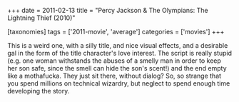 +++
date = 2011-02-13
title = "Percy Jackson & The Olympians: The Lightning Thief (2010)"

[taxonomies]
tags = ['2011-movie', 'average']
categories = ['movies']
+++

This is a weird one, with a silly title, and nice visual effects, and a
desirable gal in the form of the title character\'s love interest. The
script is really stupid (e.g. one woman withstands the abuses of a
smelly man in order to keep her son safe, since the smell can hide the
son\'s scent!) and the end empty like a mothafucka. They just sit there,
without dialog? So, so strange that you spend millions on technical
wizardry, but neglect to spend enough time developing the story.
